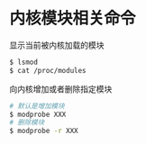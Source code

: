 # 内核模块相关命令

显示当前被内核加载的模块

```bash
$ lsmod
$ cat /proc/modules
```

向内核增加或者删除指定模块

```bash
# 默认是增加模块
$ modprobe XXX
# 删除模块
$ modprobe -r XXX
```
